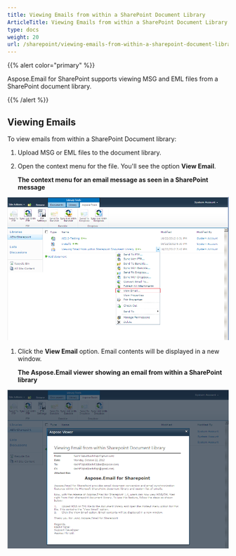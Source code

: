 ```yaml
---
title: Viewing Emails from within a SharePoint Document Library
ArticleTitle: Viewing Emails from within a SharePoint Document Library
type: docs
weight: 20
url: /sharepoint/viewing-emails-from-within-a-sharepoint-document-library/
---
```



{{% alert color="primary" %}} 

Aspose.Email for SharePoint supports viewing MSG and EML files from a SharePoint document library.

{{% /alert %}} 
## **Viewing Emails**
To view emails from within a SharePoint Document library:

1. Upload MSG or EML files to the document library.
1. Open the context menu for the file. 
   You'll see the option **View Email**. 

   **The context menu for an email message as seen in a SharePoint message** 

![todo:image_alt_text](viewing-emails-from-within-a-sharepoint-document-library_1.png)




1. Click the **View Email** option. 
   Email contents will be displayed in a new window. 

   **The Aspose.Email viewer showing an email from within a SharePoint library** 

![todo:image_alt_text](viewing-emails-from-within-a-sharepoint-document-library_2.png)
